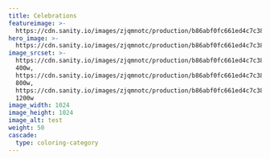 ```yaml
---
title: Celebrations
featureimage: >-
  https://cdn.sanity.io/images/zjqmnotc/production/b86abf0fc661ed4c7c38f30303ba894c0306b848-1024x1024.webp?auto=format&q=75&w=600&h=800&fit=crop
hero_image: >-
  https://cdn.sanity.io/images/zjqmnotc/production/b86abf0fc661ed4c7c38f30303ba894c0306b848-1024x1024.webp?auto=format&q=90&w=1920&h=600&fit=crop
image_srcset: >-
  https://cdn.sanity.io/images/zjqmnotc/production/b86abf0fc661ed4c7c38f30303ba894c0306b848-1024x1024.webp?auto=format&q=85&w=400
  400w,
  https://cdn.sanity.io/images/zjqmnotc/production/b86abf0fc661ed4c7c38f30303ba894c0306b848-1024x1024.webp?auto=format&q=85&w=800
  800w,
  https://cdn.sanity.io/images/zjqmnotc/production/b86abf0fc661ed4c7c38f30303ba894c0306b848-1024x1024.webp?auto=format&q=85&w=1200
  1200w
image_width: 1024
image_height: 1024
image_alt: test
weight: 50
cascade:
  type: coloring-category
---
```


